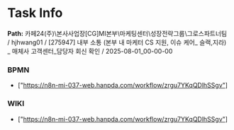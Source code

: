 # Task Info

**Path:** 카페24(주)\본사사업장\[CG]MI본부\마케팅센터\성장전략그룹\그로스파트너팀 / hjhwang01 / [275947] 내부 소통 (본부 내 마케터 CS 지원, 이슈 케어_ 슬랙,지라) _ 매체사 고객센터_담당자 회신 확인 / 2025-08-01_00-00-00

### BPMN
- ["https://n8n-mi-037-web.hanpda.com/workflow/zrgu7YKqQDlhSSgv"]

### WIKI
- ["https://n8n-mi-037-web.hanpda.com/workflow/zrgu7YKqQDlhSSgv"]

